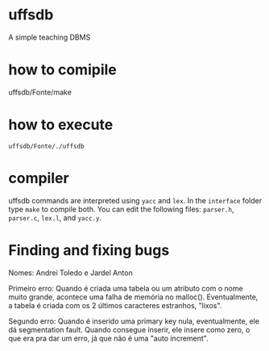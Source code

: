 # uffsdb
A simple teaching DBMS

# how to comipile
 uffsdb/Fonte/make

# how to execute
 `uffsdb/Fonte/./uffsdb`
 
# compiler
 uffsdb commands are interpreted using `yacc` and `lex`.
 In the `interface` folder type `make` to compile both.
 You can edit the following files: `parser.h`, `parser.c`, `lex.l`, and `yacc.y`.

# Finding and fixing bugs

Nomes: Andrei Toledo e Jardel Anton

Primeiro erro:
Quando é criada uma tabela ou um atributo com o nome muito grande, acontece uma falha de memória no malloc().
Eventualmente, a tabela é criada com os 2 últimos caracteres estranhos, "lixos".

Segundo erro:
Quando é inserido uma primary key nula, eventualmente, ele dá segmentation fault.
Quando consegue inserir, ele insere como zero, o que era pra dar um erro, já que não é uma "auto increment".
